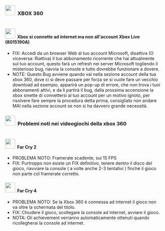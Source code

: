 ### <img src="https://external-content.duckduckgo.com/iu/?u=https%3A%2F%2Fstatic.vecteezy.com%2Fsystem%2Fresources%2Fpreviews%2F022%2F100%2F288%2Fnon_2x%2Fxbox-logo-free-png.png&f=1&nofb=1&ipt=f22665363672c5bb1c22a436e4eeee4d6d42999eeb2324351963a02577e5291c" width="32"></img>&nbsp; XBOX 360 
#
#### <img src="https://external-content.duckduckgo.com/iu/?u=https%3A%2F%2Fpngimg.com%2Fuploads%2Fwifi%2Fwifi_PNG62360.png&f=1&nofb=1&ipt=e41ed5f24dc32ea1fc1e9b06e06c57a42812f42a00713bcb20ab7e9418ab8fb6" width="32"></img>&nbsp; Xbox si connette ad internet ma non all'account Xbox Live (8015190A)
- FIX: Accedi da un browser Web al tuo account Microsoft, disattiva (O viceversa: Riattiva) il tuo abbonamento ricorrente che hai attualmente sul tuo account, questo farà un refresh nei server Microsoft togliendo il misterioso bug, riavvia la console e tutto dovrebbe funzionare a dovere.
- NOTE: Questo Bug avviene quando vai nella sezione account della tua xbox 360, dove ci si deve passare per forza se si vuole fare un vecchio download ad esempio, apparirà un pop-up di errore, che non trova i tuoi abbonamenti attivi, e da lì partirà il bug, dalla prossima accensione la xbox smette di connettersi al tuo account per un motivo ignoto, per risolvere fare sempre la procedura detta prima, consigliato non andare MAI nella sezione account se non si ha davvero grande necessità.

### <img src="https://external-content.duckduckgo.com/iu/?u=https%3A%2F%2Fstatic.vecteezy.com%2Fsystem%2Fresources%2Fpreviews%2F022%2F100%2F288%2Fnon_2x%2Fxbox-logo-free-png.png&f=1&nofb=1&ipt=f22665363672c5bb1c22a436e4eeee4d6d42999eeb2324351963a02577e5291c" width="32"></img>&nbsp; Problemi noti nei videogiochi della xbox 360
#
#### <img src= "https://external-content.duckduckgo.com/iu/?u=https%3A%2F%2Fcdn2.steamgriddb.com%2Ffile%2Fsgdb-cdn%2Ficon_thumb%2F83d204b6f3a66ea5022d0c46b03e2d2a.png&f=1&nofb=1&ipt=73e99830f283600791bec78781d0602651713db8cd83cc3f49d1364c031547fc" width="32"></img>&nbsp; Far Cry 2
- PROBLEMA NOTO: Framerate scadente, sui 15 FPS
- FIX: Purtroppo non esiste un FIX definitivo, tenere dentro il disco del gioco, riavviare la console ( a volte anche 2-3 tentativi ) finchè il gioco non parte col framerate corretto.


#### <img src= "https://external-content.duckduckgo.com/iu/?u=https%3A%2F%2Fimages-wixmp-ed30a86b8c4ca887773594c2.wixmp.com%2Fi%2Fe87d432c-0c31-4673-912d-407d8ee09362%2Fdfvasgk-a4f7506a-d0ab-4107-81c8-928ff35f9f34.png&f=1&nofb=1&ipt=1e231eb6785608253a847cd46cb7b5b1404eb9550989f8f8d96d6d604d4717f3" width="32"></img>&nbsp; Far Cry 4
- PROBLEMA NOTO: Se la Xbox 360 è connessa ad internet il gioco non va oltre la schermata del titolo.
- FIX: Chiudere il gioco, scollegare la console ad internet, avviare il gioco. 
- NOTA: Gli achievement verranno automaticamente ottenuti quando ricollegherai la console ad internet.
